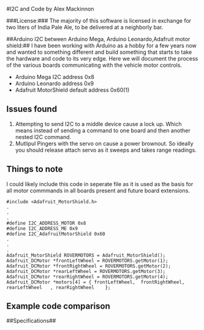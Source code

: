 #I2C and Code
by Alex Mackinnon

###License:###
The majority of this software is licensed in exchange for two liters
of India Pale Ale, to be delivered at a neighborly bar.


##Arduino I2C between Arduino Mega, Arduino Leonardo,Adafruit motor shield:##
I have been working with Arduino as a hobby for a few years now and wanted to something different and build something that starts to take the hardware and code to its very edge.  Here we will document the process of the various boards communicating with the vehicle motor controls.

* Arduino Mega I2C address 0x8
* Arduino Leonardo address 0x9
* Adafruit MotorShield default address 0x60(1)


## Issues found ##
1. Attempting to send I2C to a middle device cause a lock up. Which means instead of sending a command to one board and then another nested I2C command. 
2. Mutlipul Pingers with the servo on cause a power brownout. So ideally you should release attach servo as it sweeps and takes range readings.


## Things to note ##
I could likely include this code in seperate file as it is used as the basis for all motor commmands in all boards present and future board extensions.
```
#include <Adafruit_MotorShield.h>
.
.
.
#define I2C_ADDRESS_MOTOR 0x8
#define I2C_ADDRESS_ME 0x9
#define I2C_AdafruitMotorShield 0x60
.
.
.
Adafruit_MotorShield ROVERMOTORS = Adafruit_MotorShield();
Adafruit_DCMotor *frontLeftWheel = ROVERMOTORS.getMotor(1);
Adafruit_DCMotor *frontRightWheel = ROVERMOTORS.getMotor(2);
Adafruit_DCMotor *rearLeftWheel = ROVERMOTORS.getMotor(3);
Adafruit_DCMotor *rearRightWheel = ROVERMOTORS.getMotor(4);
Adafruit_DCMotor *motors[4] = { frontLeftWheel,  frontRightWheel, rearLeftWheel   , rearRightWheel    };
```

## Example code comparison ##


##Specifications##



